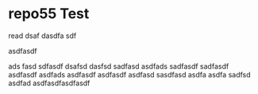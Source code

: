 # repo55 Test
read
dsaf dasdfa sdf

asdfasdf

ads fasd
sdfasdf
dsafsd
dasfsd
sadfasd
asdfads
sadfasdf
sadfasdf
asdfasdf
asdfads
asdfasdf
asdfasdf
asdfasd
sasdfasd
asdfa
asdfa
sadfsd
asdfad
asdfasdfasdfasdf
